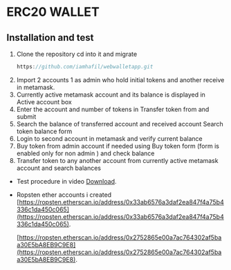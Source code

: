 # ERC20 WALLET

## Installation and test

1. Clone the repository cd into it and migrate
    ```javascript
    https://github.com/iamhafil/webwalletapp.git
    ```
2. Import 2 accounts 1 as admin who hold initial tokens and another receive in metamask.
3. Currently active metamask account and its balance is displayed in Active account box
4. Enter the account and number of tokens in Transfer token from and submit
5. Search the balance of transferred account and received account Search token balance form
6. Login to second account in metamask and verify current balance
7. Buy token from admin account if needed using Buy token form (form is enabled only for non admin ) and check balance
8. Transfer token to any another account from currently active metamask account and search balances

* Test procedure in video
    [Download](https://github.com/iamhafil/webwalletapp/blob/master/src/images/walletTestResult.mp4).

* Ropsten ether accounts i created
    [https://ropsten.etherscan.io/address/0x33ab6576a3daf2ea847f4a75b4336c1da450c065](https://ropsten.etherscan.io/address/0x33ab6576a3daf2ea847f4a75b4336c1da450c065).
    
    [https://ropsten.etherscan.io/address/0x2752865e00a7ac764302af5baa30E5bA8EB9C9E8](https://ropsten.etherscan.io/address/0x2752865e00a7ac764302af5baa30E5bA8EB9C9E8).
